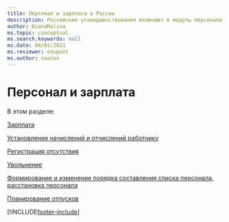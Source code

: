 ```yaml
---
title: Персонал и зарплата в России
description: Российские усовершенствования включают в модуль персонала и зарплаты.
author: DianaMalina
ms.topic: conceptual
ms.search.keywords: null
ms.date: 04/01/2021
ms.reviewer: edupont
ms.author: soalex
---
```


# <a name="human-resources"></a>Персонал и зарплата

В этом разделе:

[Зарплата](Payroll.md)

[Установление начислений и отчислений работнику](Establishment-of-charges-and-deductions-to-the-employee.md)

[Регистрация отсутствия](Absence-registration.md)

[Увольнение](Dismissal.md)

[Формирование и изменение порядка составления списка персонала, расстановка персонала](Forming-and-changing-Staff-List-Order-Staff-Arrangement.md)

[Планирование отпусков](Vacation-planning.md)


[!INCLUDE[footer-include](../../includes/footer-banner.md)]
